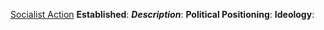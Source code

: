 
[Socialist Action](https://en.wikipedia.org/wiki/Socialist_Action_(United_States))
**Established**:
***Description***: 
**Political Positioning**:
**Ideology**: